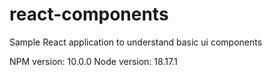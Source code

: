 # react-components
Sample React application to understand basic ui components

NPM version: 10.0.0
Node version: 18.17.1
